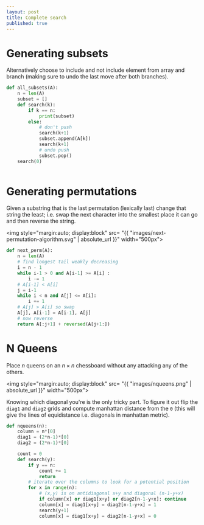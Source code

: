 ```yaml
---
layout: post
title: Complete search
published: true
---
```


# Generating subsets

Alternatively choose to include and not include element from array and branch (making sure to undo the last move after both branches).

```python
def all_subsets(A):
    n = len(A)
    subset = []
    def search(k):
        if k == n:
            print(subset)
        else:
            # don't push
            search(k+1)
            subset.append(A[k])
            search(k+1)
            # undo push
            subset.pop()
    search(0)
    
```

# Generating permutations

Given a substring that is the last permutation (lexically last) change that string the least; i.e. swap the next character into the smallest place it can go and then reverse the string.

<img style="margin:auto; display:block" src= "{{ "images/next-permutation-algorithm.svg" | absolute_url }}" width="500px">

```python
def next_perm(A):
    n = len(A)
    # find longest tail weakly decreasing
    i = n - 1
    while i-1 > 0 and A[i-1] >= A[i] :
        i -= 1
    # A[i-1] < A[i]
    j = i-1
    while i < n and A[j] <= A[i]:
        i += 1
    # A[j] > A[i] so swap
    A[j], A[i-1] = A[i-1], A[j]
    # now reverse
    return A[:j+1] + reversed(A[j+1:])
```

# N Queens

Place $n$ queens on an $n \times n$ chessboard without any attacking any of the others.

<img style="margin:auto; display:block" src= "{{ "images/nqueens.png" | absolute_url }}" width="500px">

Knowing which diagonal you're is the only tricky part. To figure it out flip the `diag1` and `diag2` grids and compute
manhattan distance from the `0` (this will give the lines of equidistance i.e. diagonals in manhattan metric).

```python
def nqueens(n):
    column = n*[0]
    diag1 = (2*n-1)*[0]
    diag2 = (2*n-1)*[0]

    count = 0
    def search(y):
        if y == n:
            count += 1
            return
        # iterate over the columns to look for a potential position
        for x in range(n):
            # (x,y) is on antidiagonal x+y and diagonal (n-1-y+x)
            if column[x] or diag1[x+y] or diag2[n-1-y+x]: continue
            column[x] = diag1[x+y] = diag2[n-1-y+x] = 1
            search(y+1)
            column[x] = diag1[x+y] = diag2[n-1-y+x] = 0
```

